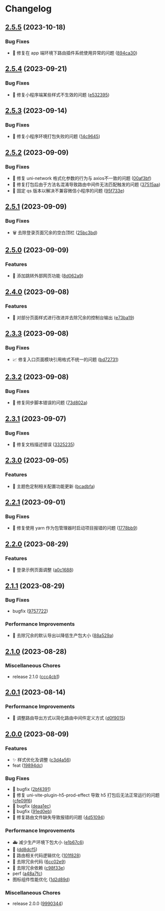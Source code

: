 # Changelog

## [2.5.5](https://github.com/viarotel-org/vite-uniapp-template/compare/v2.5.4...v2.5.5) (2023-10-18)


### Bug Fixes

* 🚀 修复在 app 端环境下路由插件系统使用异常的问题 ([894ca30](https://github.com/viarotel-org/vite-uniapp-template/commit/894ca308d236fce5846e8348590cfbe1c01838c6))

## [2.5.4](https://github.com/viarotel-org/vite-uniapp-template/compare/v2.5.3...v2.5.4) (2023-09-21)


### Bug Fixes

* 🔧 修复小程序端某些样式不生效的问题 ([e532395](https://github.com/viarotel-org/vite-uniapp-template/commit/e5323955809cf57d733064dfa2ebc14cc6f8f37f))

## [2.5.3](https://github.com/viarotel-org/vite-uniapp-template/compare/v2.5.2...v2.5.3) (2023-09-14)


### Bug Fixes

* 🐛 修复小程序环境打包失败的问题 ([14c9645](https://github.com/viarotel-org/vite-uniapp-template/commit/14c9645d3c4b3abd248816087b3edd16e9973fc1))

## [2.5.2](https://github.com/viarotel-org/vite-uniapp-template/compare/v2.5.1...v2.5.2) (2023-09-09)


### Bug Fixes

* 🔧 修复 uni-network 格式化参数的行为与 axios不一致的问题 ([00af3bf](https://github.com/viarotel-org/vite-uniapp-template/commit/00af3bfc50844ae45d5e860d86bf9aeabf3791d1))
* 🔧 修复打包后由于方法名混淆导致路由中间件无法匹配触发的问题 ([37515aa](https://github.com/viarotel-org/vite-uniapp-template/commit/37515aa0f526ae3810a979a347cc997443061fe4))
* 🔧 固定 qs 版本以解决不兼容微信小程序的问题 ([95f733e](https://github.com/viarotel-org/vite-uniapp-template/commit/95f733e8492e13688054739e6144b4fb39544696))

## [2.5.1](https://github.com/viarotel-org/vite-uniapp-template/compare/v2.5.0...v2.5.1) (2023-09-09)


### Bug Fixes

* 🗑️ 去除登录页面冗余的空白顶栏 ([25bc3bd](https://github.com/viarotel-org/vite-uniapp-template/commit/25bc3bda88e8da69f8122e7b3e75422560f0b23e))

## [2.5.0](https://github.com/viarotel-org/vite-uniapp-template/compare/v2.4.0...v2.5.0) (2023-09-09)


### Features

* 🚀 添加跳转外部网页功能 ([8d062a9](https://github.com/viarotel-org/vite-uniapp-template/commit/8d062a9d86126980181fb6e9ab0ca289f93b8c66))

## [2.4.0](https://github.com/viarotel-org/vite-uniapp-template/compare/v2.3.3...v2.4.0) (2023-09-08)


### Features

* 🚀 对部分页面样式进行改进并去除冗余的控制台输出 ([e73ba19](https://github.com/viarotel-org/vite-uniapp-template/commit/e73ba1933c594ecc5e8ad0317d6d35345f9e972f))

## [2.3.3](https://github.com/viarotel-org/vite-uniapp-template/compare/v2.3.2...v2.3.3) (2023-09-08)


### Bug Fixes

* 📈 修复入口页面模块引用格式不统一的问题 ([bd72731](https://github.com/viarotel-org/vite-uniapp-template/commit/bd72731cf866940aa4a4e1d84795bc035be05b8c))

## [2.3.2](https://github.com/viarotel-org/vite-uniapp-template/compare/v2.3.1...v2.3.2) (2023-09-08)


### Bug Fixes

* 🔧 修复同步脚本错误的问题 ([73d802a](https://github.com/viarotel-org/vite-uniapp-template/commit/73d802abf100f853ae1c1f41a650090a483bfa3c))

## [2.3.1](https://github.com/viarotel-org/vite-uniapp-template/compare/v2.3.0...v2.3.1) (2023-09-07)


### Bug Fixes

* 📝 修复文档描述错误 ([3325235](https://github.com/viarotel-org/vite-uniapp-template/commit/3325235dac5f0dac5301cbbafff111c1509548de))

## [2.3.0](https://github.com/viarotel-org/vite-uniapp-template/compare/v2.2.1...v2.3.0) (2023-09-05)


### Features

* 🎨 主题色定制相关配置功能更新 ([bcadbfa](https://github.com/viarotel-org/vite-uniapp-template/commit/bcadbfaf583a283804bd1ebdd6b5846ae11f0fb0))

## [2.2.1](https://github.com/viarotel-org/vite-uniapp-template/compare/v2.2.0...v2.2.1) (2023-09-01)


### Bug Fixes

* 🔧 修复使用 yarn 作为包管理器时启动项目报错的问题 ([1778bb9](https://github.com/viarotel-org/vite-uniapp-template/commit/1778bb9c4b56e097ba5cadc1ae6e37fd89357ca8))

## [2.2.0](https://github.com/viarotel-org/vite-uniapp-template/compare/v2.1.1...v2.2.0) (2023-08-29)


### Features

* 🚀 登录示例页面调整 ([a0c1688](https://github.com/viarotel-org/vite-uniapp-template/commit/a0c16881e36e836ee7d9215dfec4615e1984a2bb))

## [2.1.1](https://github.com/viarotel-org/vite-uniapp-template/compare/v2.1.0...v2.1.1) (2023-08-29)


### Bug Fixes

* bugfix ([9757722](https://github.com/viarotel-org/vite-uniapp-template/commit/97577229d7999f10a9efdcb3ef08efa8a3328cde))


### Performance Improvements

* 🚀 去除冗余的默认导出以降低生产包大小 ([88a529a](https://github.com/viarotel-org/vite-uniapp-template/commit/88a529a51541210c6a030fbb56ebc044173c0c28))

## [2.1.0](https://github.com/viarotel-org/vite-uniapp-template/compare/v2.0.1...v2.1.0) (2023-08-28)


### Miscellaneous Chores

* release 2.1.0 ([ccc4cb1](https://github.com/viarotel-org/vite-uniapp-template/commit/ccc4cb19295420b632f61ae4e5424809e55dc7b8))

## [2.0.1](https://github.com/viarotel-org/vite-uniapp-template/compare/v2.0.0...v2.0.1) (2023-08-14)


### Performance Improvements

* 🔧 调整路由导出方式以简化路由中间件定义方式 ([d0f9015](https://github.com/viarotel-org/vite-uniapp-template/commit/d0f901526adeed8ab60898a18d5ade046f14ceeb))

## [2.0.0](https://github.com/viarotel-org/vite-uniapp-template/compare/v2.0.0...v2.0.0) (2023-08-09)


### Features

* ✨ 样式优化及调整 ([c3d4a56](https://github.com/viarotel-org/vite-uniapp-template/commit/c3d4a56e836f4af4cc1d929d16f9b46319c69617))
* feat ([19894dc](https://github.com/viarotel-org/vite-uniapp-template/commit/19894dcbd075ba5181372df19c4e6c2387afa120))


### Bug Fixes

* :bug: bugfix ([2bf4391](https://github.com/viarotel-org/vite-uniapp-template/commit/2bf4391b96bd0b2e94acfcf7ee36a757d02808aa))
* :bug: 修复 uni-vite-plugin-h5-prod-effect 导致 h5 打包后无法正常运行的问题 ([cfe09f6](https://github.com/viarotel-org/vite-uniapp-template/commit/cfe09f65eecc4d9e1f7867a4280e2a54feb10158))
* 🐛 bugfix ([deaa1ec](https://github.com/viarotel-org/vite-uniapp-template/commit/deaa1ec2f283d9d54eb63e852ae1e30edb454dc1))
* 📝 bugfix ([91ed0eb](https://github.com/viarotel-org/vite-uniapp-template/commit/91ed0eb09ee84dd62769a00293667ea9d6ce5622))
* 📝 修复路由文件缺失导致报错的问题 ([4d51094](https://github.com/viarotel-org/vite-uniapp-template/commit/4d5109473f16c24530b797cd9aa6e48f36d862e9))

### Performance Improvements

* :ambulance: 减少生产环境下包大小 ([e1b67c6](https://github.com/viarotel-org/vite-uniapp-template/commit/e1b67c6fff1a2add11f498a0eba7bff70f794e4c))
* :memo: ([dd8dcf5](https://github.com/viarotel-org/vite-uniapp-template/commit/dd8dcf598dec5721e27c3e953535f33af1a627c1))
* 🎉 路由相关代码逻辑优化 ([101f828](https://github.com/viarotel-org/vite-uniapp-template/commit/101f828fcfdc8cdb04e29f6320d775fe84a2bfac))
* 📝 去除冗余代码 ([6cc02e9](https://github.com/viarotel-org/vite-uniapp-template/commit/6cc02e9baa3933695215a11457253b9cdcf2e2bd))
* 📝 去除冗余依赖 ([c98f33e](https://github.com/viarotel-org/vite-uniapp-template/commit/c98f33ef7e897640fa0b08fd1fda9dc9d5ed61e1))
* perf ([a48a7fc](https://github.com/viarotel-org/vite-uniapp-template/commit/a48a7fc7875f81a1e4d299004c69b7dafde29b99))
* 图标组件性能优化 ([1d2d89d](https://github.com/viarotel-org/vite-uniapp-template/commit/1d2d89d3708a72989a7fb4795a7c10d4ea076987))


### Miscellaneous Chores

* release 2.0.0 ([9990344](https://github.com/viarotel-org/vite-uniapp-template/commit/9990344751ab75dc77d2a1d7b00873b02148e656))
